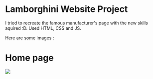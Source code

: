 # Lamborghini Website Project

I tried to recreate the famous manufacturer's page with the new skills aquired :D. Used HTML, CSS and JS.

Here are some images :


<h1> Home page </h1>

<img src="/images/main.jpg">
